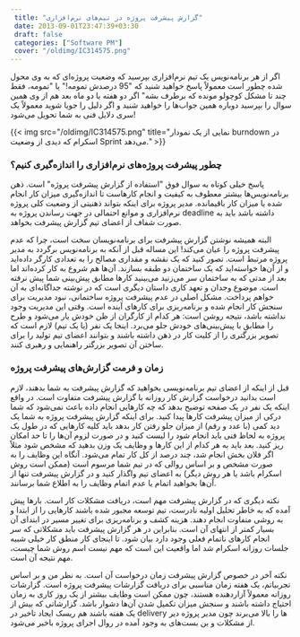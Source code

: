 ```yaml
---
 title: "گزارش پیشرفت پروژه در تیم‌های نرم‌افزاری" 
 date: 2013-09-01T23:47:39+03:30
 draft: false 
 categories: ["Software PM"]
 cover: "/oldimg/IC314575.png"
---
```




اگر از هر برنامه‌نویس یک تیم نرم‌افزاری بپرسید که وضعیت پروژه‌ای که به وی محول شده چطور است معمولاً پاسخ خواهید شنید که "95 درصدش تمومه!" یا "تمومه، فقط چند تا مشکل کوچولو مونده که برطرف بشه" اگر دو هفته یا دو ماه بعد هم از وی همین سوال را بپرسید دوباره همین جواب‌ها را خواهید شنید و اگر دلیل را جویا شوید معمولاً یک سری دلایل فنی به شما تحویل می‌شود!


{{< img src="/oldimg/IC314575.png" title="نمایی از یک نمودار burndown در اسکرام که دیدی از وضعیت Sprint می‌دهد." >}}



### چطور پیشرفت پروژه‌های نرم‌افزاری را اندازه‌گیری کنیم؟



پاسخ خیلی کوتاه به سوال فوق "استفاده از گزارش پیشرفت پروژه" است. ذهن برنامه‌نویس‌ها بیشتر معطوف به کیفیت و انجام کارهاست تا اندازه‌گیری میزان کار انجام شده یا میزان کار باقیمانده. مدیر پروژه برای اینکه بتواند ذهنیتی از وضعیت کلی پروژه نرم‌افزاری و موانع احتمالی در جهت رساندن پروژه به deadline داشته باشد باید به صورت شفاف از اعضای تیم گزارش پیشرفت بخواهد.



البته همیشه نوشتن گزارش پیشرفت برای برنامه‌نویسان سخت است، چرا که عدم پیشرفت پروژه را عیان می‌کند! این مساله قبل از آنکه به برنامه‌نویس برگردد به مدیر پروژه مرتبط است. تصور کنید که یک نقشه و مقداری مصالح را به تعدادی کارگر داده‌اید و از آن‌ها خواسته‌اید که یک ساختمان دو طبقه بسازند. آن‌ها هم شروع به کار کرده‌اند اما بعد از مدتی که به ساختمان سر می‌زنید می‌بینید کارها مطابق پیش‌بینی شما پیش نرفته است. موضوع وجدان و تعهد کاری داستان دیگری است که در نوشته جداگانه‌ای به آن خواهم پرداخت. مشکل اصلی در عدم پیشرفت پروژه ساختمانی، نبود مدیریت برای سنجش کار انجام شده و برنامه‌ریزی برای کارهای آینده است. وقتی این مدیریت وجود نداشته باشد، نتیجه روشن است: هر کدام از کارگران از ظن خودش یار می‌شود و طرح را مطابق با پیش‌بینی‌های خودش جلو می‌برد. اینجا یک نفر (یا یک تیم) لازم است که تصویر بزرگتری را از کلیت کار در ذهن داشته باشند و بتوانند اعضای تیم تولید را برای ساختن آن تصویر بزرگتر راهنمایی و رهبری کنند.



### زمان و فرمت گزارش‌های پیشرفت پروژه



قبل از اینکه از اعضای تیم برنامه‌نویسی بخواهید که گزارش پیشرفت به شما بدهند، لازم است بدانید درخواست گزارش کار روزانه با گزارش پیشرفت متفاوت است. در واقع اینکه یک نفر در یک صفحه توضیح بدهد که چه کارهایی انجام داده باعث نمی‌شود که شما درکی از میزان پیشرفت کارها پیدا کنید. برای اینکه گزارش پیشرفت پروژه به شما یک دید کمی (با عدد و رقم) از میزان جلو رفتن کار بدهد باید کلیه کارهایی که در طول یک پروژه به لحاظ فنی باید انجام شود را لیست کنید و در صورت لزوم آن‌ها را تا حد امکان ریز کنید. بعد باید به هر کدام از این کارها و وظایف یک وزن بدهید که مشخص شود مثلاً اگر فلان بخش انجام شد، چند درصد از کل کار تمام می‌شود. آنگاه این وظایف را به صورت مشخص و بر اساس روالی که در تیم شما مرسوم است (ممکن است روش اسکرام باشد یا هر روش دیگر) به اعضای تیم واگذار کنید و در گزارش پیشرفت تنها از آن‌ها بخواهید اتمام یا عدم اتمام وظایف را به اطلاع شما برسانند.



نکته دیگری که در گزارش پیشرفت مهم است، دریافت مشکلات کار است. بارها پیش آمده که به خاطر تحلیل اولیه نادرست، تیم توسعه مجبور شده باشند کارهایی را از ابتدا و به روشی متفاوت انجام دهند. هزینه کشف و برنامه‌ریزی برای تغییر مسیر در ابتدای آن بسیار کمتر از انتهای آن است. بنابراین در هر گزارش پیشرفت باید مشکلاتی که سر انجام کارهای ناتمام فعلی وجود دارد بیان شود. تا اینجای کار منطق کار خیلی شبیه جلسات روزانه اسکرام شد اما واقعیت این است که مهم نیست اسم روش شما چیست، مهم نتیجه آن است.



نکته آخر در خصوص گزارش پیشرفت زمان درخواست آن است. به نظر من و بر اساس تجربیاتم، یک هفته زمان مناسبی برای دریافت گزارشات پیشرفت پروژه است. گزارشات روزانه معمولاً آزاردهنده هستند، چون ممکن است وظایف بیشتر از یک روز کاری به زمان احتیاج داشته باشند و سنجش میزان تکمیل شدن آن‌ها دشوار باشد. گزارشاتی که بیش از یک هفته باشند هم ریسک ایجاد تاخیر در delivery ها را بالا می‌برند چون مدیر پروژه دیر از مشکلات و بن بست‌های به وجود آمده در روال اجرای پروژه باخبر می‌شود.

